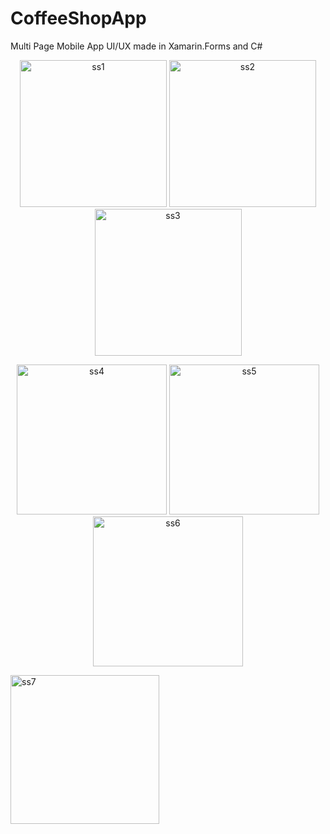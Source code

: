 # CoffeeShopApp
 Multi Page Mobile App UI/UX made in Xamarin.Forms and C#
 
 <p align="center">
  <img width="235" alt="ss1" src="https://user-images.githubusercontent.com/63546118/148811555-6f31eeb2-16ad-4e21-aa29-fb5bf8c6f19a.png">
  <img width="235" alt="ss2" src="https://user-images.githubusercontent.com/63546118/148811562-b0acc1b8-2bcc-4d54-bd78-f5ca02eb409e.png">
  <img width="235" alt="ss3" src="https://user-images.githubusercontent.com/63546118/148811566-81825475-7ec4-449d-bfc2-980fe1ad3750.png">
</p>
<p align="center">
  <img width="240" alt="ss4" src="https://user-images.githubusercontent.com/63546118/148811571-54597279-5d18-4028-9ce2-3b3de61292e2.png">
  <img width="240" alt="ss5" src="https://user-images.githubusercontent.com/63546118/148811576-b0900be3-2ba1-48a4-92b0-109c3917eab8.png">
  <img width="240" alt="ss6" src="https://user-images.githubusercontent.com/63546118/148811583-7aa0494d-07a4-453a-a461-340c8b27d608.png">
</p>
<p float="left">
  <img width="238" alt="ss7" src="https://user-images.githubusercontent.com/63546118/148811589-3f2dc078-f8b3-48cd-9e16-d104c2ad613a.png">
 </p>
